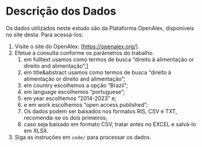 # Descrição dos Dados
Os dados utilizados neste estudo são da Plataforma OpenAlex,
disponíveis no site desta. Para acessá-los:
1. Visite o site do OpenAlex: [https://openalex.org/].
2. Efetue a consulta conforme os parâmetros do trabalho.
    1) em fulltext usamos como termos de busca “direito à alimentação or direito and alimentação”;]
    2) em title&abstract usamos como termos de busca “direito à alimentação or direito and alimentação”;
    3) em country escolhemos a opção “Brazil”;
    4) em language escolhemos “portuguese”;
    5) em year escolhemos “2014-2023” e;
    6) e em work escolhemos “open access published”;
    7) Os dados podem ser baixados nos formatos RIS, CSV e TXT, recomenda-se os dois primeiros;
    8) caso seja baixado em formato CSV, tratar antes no EXCEL e salvá-lo em XLSX.
3. Siga as instruções em `code/` para processar os dados.